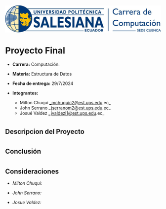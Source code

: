 ![](logo.jpeg)

# Proyecto Final

- **Carrera:** Computación.

- **Materia:** Estructura de Datos
- **Fecha de entrega:** 29/7/2024
- **Integrantes:**
  - Milton Chuqui _mchuquic2@est.ups.edu.ec_
  - John Serrano _jserranom2@est.ups.edu.ec_
  - Josué Valdez _jvaldezl1@est.ups.edu.ec_

#

## Descripcion del Proyecto

#

## Conclusión

#

## Consideraciones
- _Milton Chuqui:_

- _John Serrano:_

- _Josue Valdez:_


#